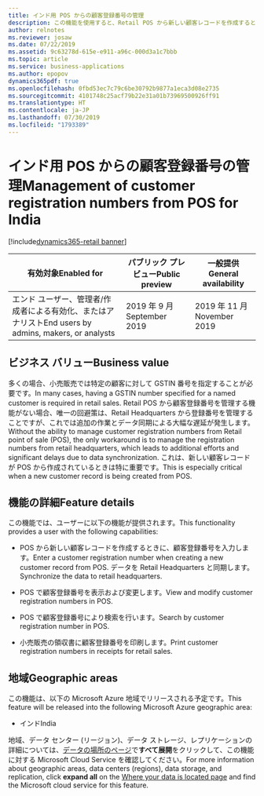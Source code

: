 ```yaml
---
title: インド用 POS からの顧客登録番号の管理
description: この機能を使用すると、Retail POS から新しい顧客レコードを作成するときに、GSTIN などの顧客の登録番号を入力できます。 登録番号は、請求書作成およびレポート作成の目的にも使用されます。
author: relnotes
ms.reviewer: josaw
ms.date: 07/22/2019
ms.assetid: 9c63278d-615e-e911-a96c-000d3a1c7bbb
ms.topic: article
ms.service: business-applications
ms.author: epopov
dynamics365pdf: true
ms.openlocfilehash: 0fbd53ec7c79c6be30792b9877a1eca3d08e2735
ms.sourcegitcommit: 4101748c25acf79b22e31a01b73969500926ff91
ms.translationtype: HT
ms.contentlocale: ja-JP
ms.lasthandoff: 07/30/2019
ms.locfileid: "1793389"
---
```

# <a name="management-of-customer-registration-numbers-from-pos-for-india"></a><span data-ttu-id="ca9cf-104">インド用 POS からの顧客登録番号の管理</span><span class="sxs-lookup"><span data-stu-id="ca9cf-104">Management of customer registration numbers from POS for India</span></span>
[!include[dynamics365-retail banner](../includes/dynamics365-retail.md)]

| <span data-ttu-id="ca9cf-105">有効対象</span><span class="sxs-lookup"><span data-stu-id="ca9cf-105">Enabled for</span></span>    |  <span data-ttu-id="ca9cf-106">パブリック プレビュー</span><span class="sxs-lookup"><span data-stu-id="ca9cf-106">Public preview</span></span> | <span data-ttu-id="ca9cf-107">一般提供</span><span class="sxs-lookup"><span data-stu-id="ca9cf-107">General availability</span></span> | 
| ---------- | ---------- |---------- |
|<span data-ttu-id="ca9cf-108">エンド ユーザー、管理者/作成者による有効化、またはアナリスト</span><span class="sxs-lookup"><span data-stu-id="ca9cf-108">End users by admins, makers, or analysts</span></span>|<span data-ttu-id="ca9cf-109">2019 年 9 月</span><span class="sxs-lookup"><span data-stu-id="ca9cf-109">September 2019</span></span>| <span data-ttu-id="ca9cf-110">2019 年 11 月</span><span class="sxs-lookup"><span data-stu-id="ca9cf-110">November 2019</span></span>|


## <a name="business-value"></a><span data-ttu-id="ca9cf-111">ビジネス バリュー</span><span class="sxs-lookup"><span data-stu-id="ca9cf-111">Business value</span></span>
<!-- bv start -->
<span data-ttu-id="ca9cf-112">多くの場合、小売販売では特定の顧客に対して GSTIN 番号を指定することが必要です。</span><span class="sxs-lookup"><span data-stu-id="ca9cf-112">In many cases, having a GSTIN number specified for a named customer is required in retail sales.</span></span> <span data-ttu-id="ca9cf-113">Retail POS から顧客登録番号を管理する機能がない場合、唯一の回避策は、Retail Headquarters から登録番号を管理することですが、これでは追加の作業とデータ同期による大幅な遅延が発生します。</span><span class="sxs-lookup"><span data-stu-id="ca9cf-113">Without the ability to manage customer registration numbers from Retail point of sale (POS), the only workaround is to manage the registration numbers from retail headquarters, which leads to additional efforts and significant delays due to data synchronization.</span></span> <span data-ttu-id="ca9cf-114">これは、新しい顧客レコードが POS から作成されているときは特に重要です。</span><span class="sxs-lookup"><span data-stu-id="ca9cf-114">This is especially critical when a new customer record is being created from POS.</span></span>
<!-- bv end -->



## <a name="feature-details"></a><span data-ttu-id="ca9cf-115">機能の詳細</span><span class="sxs-lookup"><span data-stu-id="ca9cf-115">Feature details</span></span>
<!--feature detail start -->
<span data-ttu-id="ca9cf-116">この機能では、ユーザーに以下の機能が提供されます。</span><span class="sxs-lookup"><span data-stu-id="ca9cf-116">This functionality provides a user with the following capabilities:</span></span>

-  <span data-ttu-id="ca9cf-117">POS から新しい顧客レコードを作成するときに、顧客登録番号を入力します。</span><span class="sxs-lookup"><span data-stu-id="ca9cf-117">Enter a customer registration number when creating a new customer record from POS.</span></span> <span data-ttu-id="ca9cf-118">データを Retail Headquarters と同期します。</span><span class="sxs-lookup"><span data-stu-id="ca9cf-118">Synchronize the data to retail headquarters.</span></span> 

-  <span data-ttu-id="ca9cf-119">POS で顧客登録番号を表示および変更します。</span><span class="sxs-lookup"><span data-stu-id="ca9cf-119">View and modify customer registration numbers in POS.</span></span> 

-  <span data-ttu-id="ca9cf-120">POS で顧客登録番号により検索を行います。</span><span class="sxs-lookup"><span data-stu-id="ca9cf-120">Search by customer registration number in POS.</span></span> 

-  <span data-ttu-id="ca9cf-121">小売販売の領収書に顧客登録番号を印刷します。</span><span class="sxs-lookup"><span data-stu-id="ca9cf-121">Print customer registration numbers in receipts for retail sales.</span></span>
<!--feature detail end -->






## <a name="geographic-areas"></a><span data-ttu-id="ca9cf-122">地域</span><span class="sxs-lookup"><span data-stu-id="ca9cf-122">Geographic areas</span></span>
<span data-ttu-id="ca9cf-123">この機能は、以下の Microsoft Azure 地域でリリースされる予定です。</span><span class="sxs-lookup"><span data-stu-id="ca9cf-123">This feature will be released into the following Microsoft Azure geographic area:</span></span>

- <span data-ttu-id="ca9cf-124">インド</span><span class="sxs-lookup"><span data-stu-id="ca9cf-124">India</span></span>

<span data-ttu-id="ca9cf-125">地域、データ センター (リージョン)、データ ストレージ、レプリケーションの詳細については、[データの場所のページ](https://www.microsoft.com/trust-center/privacy/data-location)で**すべて展開**をクリックして、この機能に対する Microsoft Cloud Service を確認してください。</span><span class="sxs-lookup"><span data-stu-id="ca9cf-125">For more information about geographic areas, data centers (regions), data storage, and replication, click **expand all** on the [Where your data is located page](https://www.microsoft.com/trust-center/privacy/data-location) and find the Microsoft cloud service for this feature.</span></span> 




